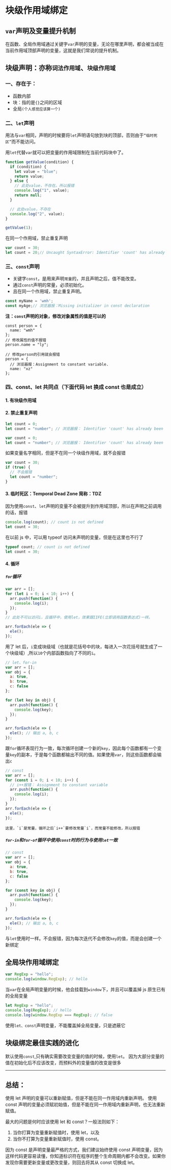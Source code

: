 # 块级作用域绑定

## `var`声明及变量提升机制

在函数、全局作用域通过关键字`var`声明的变量，无论在哪里声明，都会被当成在当前作用域顶部声明的变量，这就是我们常说的提升机制。

## 块级声明：亦称`词法作用域`、`块级作用域`

### 一、存在于：

- 函数内部
- 块：指的是`{}`之间的区域
- 全局`(个人感觉应该算一个)`

### 二、`let`声明

用法与`var`相同，声明的时候要将`let`声明语句放到块的顶部，否则由于`“临时死区”`而不能访问。

用`let`代替`var`就可以把变量的作用域限制在当前代码块中了。

```js
function getValue(condition) {
  if (condition) {
    let value = "blue";
    return value;
  } else {
    // 此处value，不存在。所以报错
    console.log("1", value);
    return null;
  }

  // 此处value，不存在
  console.log("2", value);
}

getValue(1);
```

在同一个作用域，禁止重复声明

```js
var count = 30;
let count = 20;// Uncaught SyntaxError: Identifier 'count' has already been declared
```

### 三、`const`声明

- 关键字`const`，是用来声明`常量`的，并且声明之后，值不能改变。
- 通过`const`声明的常量，必须初始化。
- 且在同一个作用域，禁止重复声明。

```js
const myName = 'wmh';
const myAge;// 浏览器报：Missing initializer in const declaration
```

**注：`const`声明的对象，修改对象属性的值是可以的**

```jsc
const person = {
  name: "wmh"
};
// 修改属性的值不报错
person.name = "ly";

// 修改person的引用就会报错
person = {
  // 浏览器报：Assignment to constant variable.
  name: "xz"
};
```

### 四、const、let 共同点（下面代码 let 换成 const 也是成立）

#### 1. 有块级作用域

#### 2. 禁止重复声明

```js
let count = 0;
let count = "number"; // 浏览器报： Identifier 'count' has already been declared
```

```js
var count = 0;
let count = "number"; // 浏览器报： Identifier 'count' has already been declared
```

如果变量名字相同，但是不在同一个块级作用域，就不会报错

```js
var count = 30;
if (true) {
  // 不会报错
  let count = "number";
}
```

#### 3. 临时死区：Temporal Dead Zone 简称：TDZ

因为使用`const`、`let`声明的变量不会被提升到作用域顶部，所以在声明之前调用的话，报错

```js
console.log(count); // count is not defined
let count = 30;
```

在以前 js 中，可以用 typeof 访问未声明的变量，但是在这里也不行了

```js
typeof count; // count is not defined
let count = 30;
```

#### 4. 循环

##### `for`循环

```js
var arr = [];
for (let i = 0; i < 10; i++) {
  arr.push(function() {
    console.log(i);
  });
}
// 此处不可以访问i，且循环中，使用let，效果跟IIFE(立即调用函数表达式)一样。

arr.forEach(ele => {
  ele();
});
```

用了 let 后，`i`变成块级域（也就是花括号中的块，每进入一次花括号就生成了一个块级域）,所以`10`个内部函数指向了不同的`i`。

```js
// let、for-in
var arr = [];
var obj = {
  a: true,
  b: true,
  c: false
};

for (let key in obj) {
  arr.push(function() {
    console.log(key);
  });
}

arr.forEach(ele => {
  ele(); // 输出 a, b, c
});
```

跟`for`循环表现行为一致，每次循环创建一个新的`key`，因此每个函数都有一个变量`key`的副本，于是每个函数都输出不同的值。如果使用`var`，则这些函数都会输出`c`

```js
// const
var arr = [];
for (const i = 0; i < 10; i++) {
  // i++报错： Assignment to constant variable
  arr.push(function() {
    console.log(i);
  });
}
arr.forEach(ele => {
  ele();
});
```

    这里，`i`是常量，循环之后`i++`要修改常量`i`，而常量不能修改，所以报错

##### `for-in`和`for-of`循环中使用`const`时的行为与使用`let`一致

```js
// const
var arr = [];
var obj = {
  a: true,
  b: true,
  c: false
};

for (const key in obj) {
  arr.push(function() {
    console.log(key);
  });
}

arr.forEach(ele => {
  ele(); // 输出 a, b, c
});
```

与`let`使用时一样。不会报错，因为每次迭代不会修改`key`的值，而是会创建一个新绑定

## 全局块作用域绑定

```javascript
var RegExp = "hello";
console.log(window.RegExp); // hello
```

当`var`在全局声明变量的时候，他会挂载到`window`下，并且可以覆盖掉 js 原生已有的全局变量

```javascript
let RegExp = "hello";
console.log(RegExp); // hello
console.log(window.RegExp === RegExp); // false
```

使用`let、const`声明变量，不能覆盖掉全局变量，只是遮蔽它

## 块级绑定最佳实践的进化

默认使用`const`,只有确实需要改变变量的值的时候，使用`let`。
因为大部分变量的值在初始化后不应该改变，而预料外的变量值的改变是很多

---

## 总结：

使用 let 声明的变量可以重新赋值，但是不能在同一作用域内重新声明。
使用 const 声明的变量必须赋初始值，但是不能在同一作用域内重新声明，也无法重新赋值。

最大的问题是何时应该使用 let 和 const？一般法则如下：

1.  当你打算为变量重新赋值时，使用 let，以及
2.  当你不打算为变量重新赋值时，使用 const。

因为 const 是声明变量最严格的方式，我们建议始终使用 const 声明变量，因为这样代码更容易读懂，你知道标识符在程序的整个生命周期内都不会改变。如果你发现你需要更新变量或更改变量，则回去将其从 const 切换成 let。
